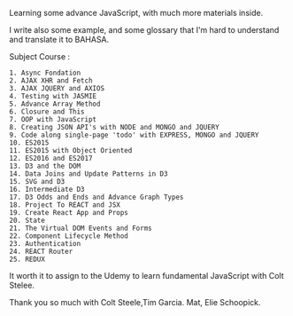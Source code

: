 Learning some advance JavaScript, with much more materials inside.

I write also some example, and some glossary that I'm hard to understand and translate it to BAHASA.

Subject Course :

	1. Async Fondation
	2. AJAX XHR and Fetch
	3. AJAX JQUERY and AXIOS
	4. Testing with JASMIE
	5. Advance Array Method
	6. Closure and This
	7. OOP with JavaScript
	8. Creating JSON API's with NODE and MONGO and JQUERY
	9. Code along single-page 'todo' with EXPRESS, MONGO and JQUERY
	10. ES2015 
	11. ES2015 with Object Oriented
	12. ES2016 and ES2017
	13. D3 and the DOM
	14. Data Joins and Update Patterns in D3
	15. SVG and D3
	16. Intermediate D3
	17. D3 Odds and Ends and Advance Graph Types
	18. Project To REACT and JSX
	19. Create React App and Props
	20. State
	21. The Virtual DOM Events and Forms
	22. Component Lifecycle Method
	23. Authentication
	24. REACT Router
	25. REDUX


It worth it to assign to the Udemy to learn fundamental JavaScript with Colt Stelee. 

Thank you so much with Colt Steele,Tim Garcia. Mat, Elie Schoopick. 
